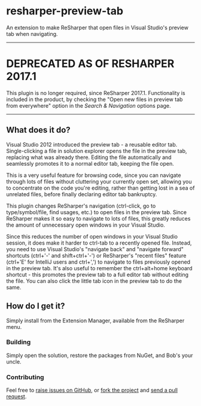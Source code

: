 # resharper-preview-tab

An extension to make ReSharper that open files in Visual Studio's preview tab when navigating.

----

# DEPRECATED AS OF RESHARPER 2017.1

This plugin is no longer required, since ReSharper 2017.1. Functionality is included in the product, by checking the "Open new files in preview tab from everywhere" option in the _Search & Navigation_ options page.

----

## What does it do? ##

Visual Studio 2012 introduced the preview tab - a reusable editor tab. Single-clicking a file in solution explorer opens the file in the preview tab, replacing what was already there. Editing the file automatically and seamlessly promotes it to a normal editor tab, keeping the file open.

This is a very useful feature for browsing code, since you can navigate through lots of files without cluttering your currently open set, allowing you to concentrate on the code you're editing, rather than getting lost in a sea of unrelated files, before finally declaring editor tab bankruptcy.

This plugin changes ReSharper's navigation (ctrl-click, go to type/symbol/file, find usages, etc.) to open files in the preview tab. Since ReSharper makes it so easy to navigate to lots of files, this greatly reduces the amount of unnecessary open windows in your Visual Studio.

Since this reduces the number of open windows in your Visual Studio session, it does make it harder to ctrl-tab to a recently opened file. Instead, you need to use Visual Studio's "navigate back" and "navigate forward" shortcuts (ctrl+'-' and shift+ctrl+'-') or ReSharper's "recent files" feature (ctrl+'E' for IntelliJ users and ctrl+',') to navigate to files previously opened in the preview tab. It's also useful to remember the ctrl+alt+home keyboard shortcut - this promotes the preview tab to a full editor tab without editing the file. You can also click the little tab icon in the preview tab to do the same. 

## How do I get it? ##

Simply install from the Extension Manager, available from the ReSharper menu.

### Building ###

Simply open the solution, restore the packages from NuGet, and Bob's your uncle.

### Contributing ###

Feel free to [raise issues on GitHub](https://github.com/citizenmatt/resharper-preview-tab/issues), or [fork the project](http://help.github.com/fork-a-repo/) and [send a pull request](http://help.github.com/send-pull-requests/).
